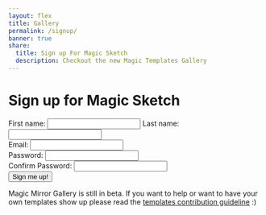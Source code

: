 ```yaml
---
layout: flex
title: Gallery
permalink: /signup/
banner: true
share:
  title: Sign up For Magic Sketch
  description: Checkout the new Magic Templates Gallery
---
```


# Sign up for Magic Sketch

<script>

	$( document ).ready(function() {

		function getParameterByName(name, url) {
		    if (!url) url = window.location.href;
		    name = name.replace(/[\[\]]/g, "\\$&");
		    var regex = new RegExp("[?&]" + name + "(=([^&#]*)|&|#|$)"),
		        results = regex.exec(url);
		    if (!results) return null;
		    if (!results[2]) return '';
		    return decodeURIComponent(results[2].replace(/\+/g, " "));
		}

		// function createGalleryGrid(galleryItem){
		// 	var result = $('<div>').addClass("flex sm-col-6 md-col-4 border-box p1 template free");
		// 	var body = $('<div>').addClass('p1 border rounded sm-col-12 md-col-12').appendTo(result);

		// 	var previewLink = $('<a>').attr({href: galleryItem.data}).append($('<img>').attr({'src': galleryItem.preview, 'height': 'auto'})).appendTo(body);

		// 	var info = $('<div>').addClass('mx-auto').appendTo(body);
		// 	var bigSpan = $('<span>').addClass('flex').appendTo(info);
		// 	var infoSpan = $('<span>').addClass('flex-auto').appendTo(bigSpan);
		// 	$('<h4>').addClass('title mt1 mb1 bold').html(galleryItem.name).appendTo(infoSpan);
		// 	$('<i>').addClass('meta m0').html('description').appendTo(infoSpan);
		// 	// $('author').append?
		// 	$('<p>').addClass('author').append($('<a>').attr({href: 'http://twitter.com/jamztang', identifier: 'author'}).addClass('name').append($('<img>').attr({src: 'https://avatars2.githubusercontent.com/u/852375?v=3&s=460'}).addClass('avatar')).append(' James Tang')).appendTo(infoSpan);

		// 	var priceDiv = $('<div>').addClass('flex-none p1 right-align').appendTo(bigSpan);
		// 	$('<p>').addClass('status').append('FREE').appendTo(priceDiv);

		// 	return result;
		// }

		if(getParameterByName('inapp') != null){
			$('.flex-center.mb2').hide();
			$('.site-header').hide();
			$('.site-footer').hide();
		}

		// $.ajax({
		//   url: 'https://api.fieldbook.com/v1/572f1172158f420300f5211b/template',
		//   method: 'GET',
		//   success: function (data) {
		//     $.each(data, function(index, item){
		//     	$('#galleryContainer').append(new createGalleryGrid(item));
		//     });
		//   },
		//   error: function (error) {
		//     console.log('error', error);
		//   }
		// });

		function signupUser(email, password, confirmPassword, firstName, lastName){
			var errorOutput = $('#errorMsg');
			var re = /^(([^<>()\[\]\\.,;:\s@"]+(\.[^<>()\[\]\\.,;:\s@"]+)*)|(".+"))@((\[[0-9]{1,3}\.[0-9]{1,3}\.[0-9]{1,3}\.[0-9]{1,3}])|(([a-zA-Z\-0-9]+\.)+[a-zA-Z]{2,}))$/;

			if(password != confirmPassword){
				errorOutput.html('Confirm password does not match');
				return false;
			}
			if(!re.test(email)){
				errorOutput.html('Email address is invalid');
				return false;
			}

			var param = {
				'email': email,
				'password': password,
				'firstName': firstName,
				'lastName': lastName,
			};

			// create stripe 
			$.ajax({
				url: 'http://localhost:3000/signup',
				data: param,
				method: 'POST',
				complete: function(json){
				},
				success: function(json){
					console.log(json);
				},
				error: function(json){
					console.log(json);
				}
			});
		}

		$('#signupButton').click(function(e){
			var email = $('#emailInput').val();
			var password = $('#passwordInput').val();
			var confirmPassword = $('#confirmPasswordInput').val();
			var firstName = $('#firstNameInput').val();
			var lastName = $('#lastNameInput').val();

			signupUser(email, password, confirmPassword, firstName, lastName);
		});

	  });

</script>

<div class="">
	<div>
		<label for="firstNameInput">First name:</label>
		<input type="text" id="firstNameInput" />
		<label for="lastNameInput">Last name:</label>
		<input type="text" id="lastNameInput" />
	</div>
	<div>
		<label for="emailInput">Email:</label>
		<input type="text" id="emailInput" />
	</div>
	<div>
		<label for="passwordInput">Password:</label>
		<input type="password" id="passwordInput" />
	</div>
	<div>
		<label for="confirmPasswordInput">Confirm Password:</label>
		<input type="password" id="confirmPasswordInput" />
	</div>
	<div id="errorMsg"></div>
	<div>
		<button id="signupButton">Sign me up!</button>
	</div>
</div>
<div class="center wrapper mt4" markdown="1">

Magic Mirror Gallery is still in beta. If you want to help or want to have your own templates show up please read the <a href="/template-guideline">templates contribution guideline</a> :)

</div>
